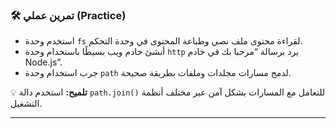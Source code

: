 ### 🛠️ تمرين عملي (Practice)
* استخدم وحدة `fs` لقراءة محتوى ملف نصي وطباعة المحتوى في وحدة التحكم.
* أنشئ خادم ويب بسيطًا باستخدام وحدة `http` يرد برسالة “مرحبا بك في خادم Node.js”.
* جرب استخدام وحدة `path` لدمج مسارات مجلدات وملفات بطريقة صحيحة.

💡 **تلميح:** استخدم دالة `path.join()` للتعامل مع المسارات بشكل آمن عبر مختلف أنظمة التشغيل.

---